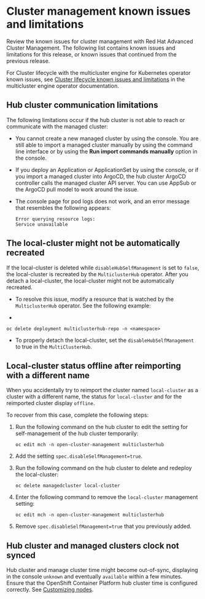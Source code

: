 # Cluster management known issues and limitations

Review the known issues for cluster management with Red Hat Advanced Cluster Management. The following list contains known issues and limitations for this release, or known issues that continued from the previous release.

For Cluster lifecycle with the multicluster engine for Kubernetes operator known issues, see [Cluster lifecycle known issues and limitations](../clusters/release_notes/mce_known_issues.adoc#known-issues-mce) in the multicluster engine operator documentation.

## Hub cluster communication limitations

The following limitations occur if the hub cluster is not able to reach or communicate with the managed cluster:

* You cannot create a new managed cluster by using the console. You are still able to import a managed cluster manually by using the command line interface or by using the **Run import commands manually** option in the console.
* If you deploy an Application or ApplicationSet by using the console, or if you import a managed cluster into ArgoCD, the hub cluster ArgoCD controller calls the managed cluster API server. You can use AppSub or the ArgoCD pull model to work around the issue.
* The console page for pod logs does not work, and an error message that resembles the following appears:

  ```
  Error querying resource logs:
  Service unavailable
  ```

## The local-cluster might not be automatically recreated

If the local-cluster is deleted while `disableHubSelfManagement` is set to `false`, the local-cluster is recreated by the `MulticlusterHub` operator. After you detach a local-cluster, the local-cluster might not be automatically recreated. 

* To resolve this issue, modify a resource that is watched by the `MulticlusterHub` operator. See the following example:

+
```
oc delete deployment multiclusterhub-repo -n <namespace>
```

* To properly detach the local-cluster, set the `disableHubSelfManagement` to true in the `MultiClusterHub`.

## Local-cluster status offline after reimporting with a different name

When you accidentally try to reimport the cluster named `local-cluster` as a cluster with a different name, the status for `local-cluster` and for the reimported cluster display `offline`.

To recover from this case, complete the following steps:

1. Run the following command on the hub cluster to edit the setting for self-management of the hub cluster temporarily:

   ```
   oc edit mch -n open-cluster-management multiclusterhub
   ```
2. Add the setting `spec.disableSelfManagement=true`.
3. Run the following command on the hub cluster to delete and redeploy the local-cluster:

   ```
   oc delete managedcluster local-cluster
   ```
4. Enter the following command to remove the `local-cluster` management setting: 

   ```
   oc edit mch -n open-cluster-management multiclusterhub
   ```
5. Remove `spec.disableSelfManagement=true` that you previously added.

## Hub cluster and managed clusters clock not synced

Hub cluster and manage cluster time might become out-of-sync, displaying in the console `unknown` and eventually `available` within a few minutes. Ensure that the OpenShift Container Platform hub cluster time is configured correctly. See [Customizing nodes](https://docs.redhat.com/en/documentation/openshift_container_platform/4.14/html/installation_configuration/installing-customizing).
